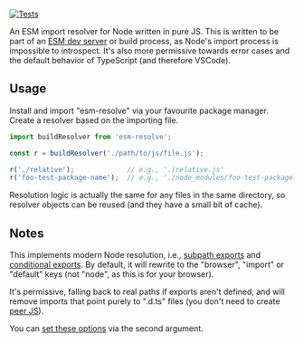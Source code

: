 [![Tests](https://github.com/samthor/esm-resolve/workflows/Tests/badge.svg)](https://github.com/samthor/esm-resolve/actions)

An ESM import resolver for Node written in pure JS.
This is written to be part of an [ESM dev server](https://github.com/samthor/dhost) or build process, as Node's import process is impossible to introspect.
It's also more permissive towards error cases and the default behavior of TypeScript (and therefore VSCode).

## Usage

Install and import "esm-resolve" via your favourite package manager.
Create a resolver based on the importing file.

```js
import buildResolver from 'esm-resolve';

const r = buildResolver('./path/to/js/file.js');

r('./relative');             // e.g., './relative.js'
r('foo-test-package-name');  // e.g., './node_modules/foo-test-package-name/index.js'
```

Resolution logic is actually the same for any files in the same directory, so resolver objects can be reused (and they have a small bit of cache).

## Notes

This implements modern Node resolution, i.e., [subpath exports](https://nodejs.org/api/packages.html#packages_subpath_exports) and [conditional exports](https://nodejs.org/api/packages.html#packages_conditional_exports).
By default, it will rewrite to the "browser", "import" or "default" keys (not "node", as this is for your browser).

It's permissive, falling back to real paths if exports aren't defined, and will remove imports that point purely to ".d.ts" files (you don't need to create [peer JS](https://whistlr.info/2021/check-js-with-ts/#import-your-types)).

You can [set these options](./types/external.d.ts) via the second argument.